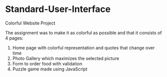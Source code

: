 # Standard-User-Interface
Colorful Website Project

The assignment was to make it as colorful as possible and that it consists of 4 pages:
1. Home page with colorful representation and quotes that change over time
2. Photo Gallery which maximizes the selected picture
3. Form to order food with validation
4. Puzzle game made using JavaScript
